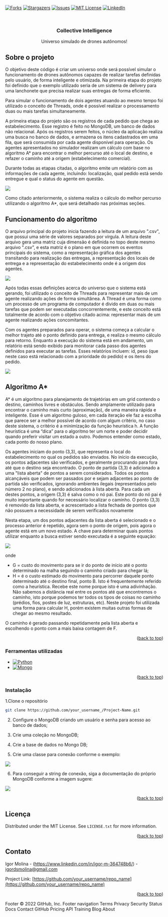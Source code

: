 <!-- Improved compatibility of back to top link: See: https://github.com/othneildrew/Best-README-Template/pull/73 -->
<a name="readme-top"></a>
<!--
*** Thanks for checking out the Best-README-Template. If you have a suggestion
*** that would make this better, please fork the repo and create a pull request
*** or simply open an issue with the tag "enhancement".
*** Don't forget to give the project a star!
*** Thanks again! Now go create something AMAZING! :D
-->

<!-- PROJECT SHIELDS -->
<!--
*** I'm using markdown "reference style" links for readability.
*** Reference links are enclosed in brackets [ ] instead of parentheses ( ).
*** See the bottom of this document for the declaration of the reference variables
*** for contributors-url, forks-url, etc. This is an optional, concise syntax you may use.
*** https://www.markdownguide.org/basic-syntax/#reference-style-links
-->
[![Forks][forks-shield]][forks-url]
[![Stargazers][stars-shield]][stars-url]
[![Issues][issues-shield]][issues-url]
[![MIT License][license-shield]][license-url]
[![LinkedIn][linkedin-shield]][linkedin-url]

<br />
<div align="center">

  <h3 align="center">Collective Intelligence</h3>

  <p align="center">
    Universo simulado de drones autônomos!
    <br />
  </p>
</div>

<!-- ABOUT THE PROJECT -->
## Sobre o projeto

O objetivo deste código é criar um universo onde será possível simular o funcionamento de drones autônomos capazes de 
realizar tarefas definidas pelo usuário, de forma inteligente e otimizada. Na primeira etapa do projeto foi definido que 
o exemplo utilizado seria de um sistema de delivery para uma lanchonete que precisa realizar suas entregas de forma eficiente.

Para simular o funcionamento de dois agentes atuando ao mesmo tempo foi utilizado o conceito de Threads, onde é possível realizar o processamento duas ou mais tarefas simultaneamente.

A primeira etapa do projeto são os registros de cada pedido que chega ao estabelecimento. Esse registro é feito no MongoDB, um banco de dados não relacional.
Após os registros serem feitos, o núcleo da aplicação realiza uma busca no banco de dados, e armazena os itens cadastrados em uma fila, que será consumida por cada agente disponível para operação.
Os agentes apresentados no simulador realizam um cálculo com base no algoritmo A* para encontrar o melhor percurso até o local de destino, e refazer o caminho até a origem (estabelecimento comercial).

Durante todas as etapas citadas, o algoritmo emite um relatório com as informações de cada agente, incluindo: localização, qual pedido está sendo entregue e qual o status do agente em questão.

![](data/report-print.png)

Como citado anteriormente, o sistema realiza o cálculo do melhor percurso utilizando o algoritmo A*, que será detalhado nas próximas seções.

## Funcionamento do algoritmo

O arquivo principal do projeto inicia fazendo a leitura de um arquivo ".csv", que possui uma série de valores separados por vírgula. A leitura deste arquivo gera uma matriz cuja dimensão é definida no topo deste mesmo arquivo ".csv", e esta matriz é o plano em que ocorrem os eventos principais do sistema, como a representação gráfica dos agentes transitando para realização das entregas, a representação dos locais de entrega e a representação do estabelecimento onde é a origem dos agentes.

![](data/map-print.png)

Após todas essas definições acerca do universo que o sistema está gerando, foi utilizado o conceito de Threads para representar mais de um agente realizando ações de forma simultânea. A Thread é uma forma como um processo de um programa de computador é divido em duas ou mais tarefas que podem ser executadas concorrentemente, e este conceito está totalmente de acordo com o objetivo citado acima: representar mais de um agente realizando ações concomitantes.

Com os agentes preparados para operar, o sistema começa a calcular o melhor trajeto até o ponto definido para entrega, e realiza o mesmo cálculo para retorno. Enquanto a execução do sistema está em andamento, um relatório está sendo exibido para monitorar cada passo dos agentes definidos para executar as tarefas. Esses relatórios incluem: id, peso (que neste caso está relacionado com a prioridade do pedido) e os itens do pedido.

![](data/gif-exec.gif)

## Algoritmo A*

A* é um algoritmo para planejamento de trajetórias em um grid contendo o destino, caminhos livres e obstáculos. Sendo amplamente utilizado para encontrar o caminho mais curto (aproximação), de uma maneira rápida e inteligente. Esse é um algoritmo guloso, em cada iteração ele faz a escolha que parece ser a melhor possível de acordo com algum critério, no caso deste sistema, o critério é a minimização da função heurística h. A função heurística é uma “dica” para o algoritmo
ter um norte e poder decidir quando preferir visitar um estado a outro. Podemos entender como estado, cada ponto do nosso plano.

Os agentes iniciam do ponto (3,3), que representa o local do estabelecimento no qual os pedidos são enviados. No início da execução, os pontos adjacentes são verificados, e geralmente procurando para fora até que o destino seja encontrado. O ponto de partida (3,3) é adicionado a uma "lista aberta" de pontos a serem considerados. Todos os pontos alcançáveis que podem ser passados por e sejam adjacentes ao ponto de
partida são verificados, ignorando ambientes ilegais (representados pelo número 2 no plano), e sendo adicionados à lista aberta. Para
cada um destes pontos, a origem (3,3) é salva como o nó pai. Este ponto do nó pai é muito importante quando for necessário localizar o caminho. O ponto (3,3) é removido da lista aberta, e acrescentado a lista fechada de pontos que não possuem a necessidade de serem verificados novamente

Nesta etapa, um dos pontos adjacentes da lista aberta é selecionado e o processo anterior é repetido, agora sem o ponto de origem, pois agora o agente está em um novo estado. A chave para determinar quais pontos utilizar enquanto a busca estiver sendo executada é a seguinte equação:

![](data/equacao-heuristica.png)

onde

* G = custo do movimento para se ir do ponto de início até o ponto determinado na malha
seguindo o caminho criado para chegar lá;
* H = é o custo estimado do movimento para percorrer daquele ponto determinado até o destino final, ponto
B. Isto é frequentemente referido como a heurística. Recebe este nome porque isto é uma adivinhação. Não sabemos a distância real entre os
pontos até que encontremos o caminho, isto porque podemos ter todos os tipos de coisas no caminho
(prédios, fios, postes de luz, estruturas, etc). Neste projeto foi utilizada uma forma para calcular H, porém existem muitas outras formas de chegar ao mesmo resultado.

O caminho é gerado passando repetidamente pela lista aberta e escolhendo o ponto com a mais
baixa contagem de F.

<p align="right">(<a href="#readme-top">back to top</a>)</p>

### Ferramentas utilizadas

* [![Python][Python.org]][python-url]
* [![Mongo][mongo-shield]][mongo-url]

<p align="right">(<a href="#readme-top">back to top</a>)</p>

### Instalação

1.Clone o repositório
   ```sh
   git clone https://github.com/your_username_/Project-Name.git
   ```

2. Configure o MongoDB criando um usuário e senha para acesso ao banco de dados;

3. Crie uma coleção no MongoDB;

4. Crie a base de dados no Mongo DB;

5. Crie uma classe para conexão conforme o exemplo:

![](data/cap2.png)

6. Para conseguir a string de conexão, siga a documentação do próprio MongoDB conforme a imagem sugere:

![](data/cap1.png)

<p align="right">(<a href="#readme-top">back to top</a>)</p>

<!-- LICENSE -->
## Licença

Distributed under the MIT License. See `LICENSE.txt` for more information.

<p align="right">(<a href="#readme-top">back to top</a>)</p>

<!-- CONTACT -->
## Contato

Igor Molina - (https://www.linkedin.com/in/igor-m-364748b6/) - igordsmolina@gmail.com

Project Link: [https://github.com/your_username/repo_name](https://github.com/your_username/repo_name)

<p align="right">(<a href="#readme-top">back to top</a>)</p>

<!-- MARKDOWN LINKS & IMAGES -->
<!-- https://www.markdownguide.org/basic-syntax/#reference-style-links -->
[forks-shield]: https://img.shields.io/github/forks/othneildrew/Best-README-Template.svg?style=for-the-badge
[forks-url]: https://github.com/othneildrew/Best-README-Template/network/members
[stars-shield]: https://img.shields.io/github/stars/othneildrew/Best-README-Template.svg?style=for-the-badge
[stars-url]: https://github.com/othneildrew/Best-README-Template/stargazers
[issues-shield]: https://img.shields.io/github/issues/othneildrew/Best-README-Template.svg?style=for-the-badge
[issues-url]: https://github.com/othneildrew/Best-README-Template/issues
[license-shield]: https://img.shields.io/github/license/othneildrew/Best-README-Template.svg?style=for-the-badge
[license-url]: https://github.com/othneildrew/Best-README-Template/blob/master/LICENSE.txt
[linkedin-shield]: https://img.shields.io/badge/-LinkedIn-black.svg?style=for-the-badge&logo=linkedin&colorB=555
[linkedin-url]: https://linkedin.com/in/othneildrew
[product-screenshot]: images/screenshot.png
[Python.org]: https://img.shields.io/badge/python-3670A0?style=for-the-badge&logo=python&logoColor=ffdd54
[python-url]: https://www.python.org
[mongo-shield]: https://img.shields.io/badge/mongoDB-3670A0?style=for-the-badge&logo=mongodb&logoColor=green
[mongo-url]: https://www.mongodb.com/home
Footer
© 2022 GitHub, Inc.
Footer navigation
Terms
Privacy
Security
Status
Docs
Contact GitHub
Pricing
API
Training
Blog
About
